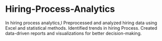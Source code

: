 # Hiring-Process-Analytics
   In hiring process analytics,I Preprocessed and analyzed hiring data using Excel and statistical methods. Identified trends in hiring Process. Created data-driven reports and visualizations for better decision-making.  

